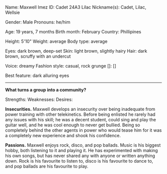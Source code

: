 Name: Maxwell Imez
ID: Cadet 24A3 Lilac
Nickname(s): Cadet, Lilac, Wellsie

Gender: Male
Pronouns: he/him

Age: 19 years, 7 months
Birth month: February
Country: Phillipines

Height: 5'10"
Weight: average
Body type: average

Eyes: dark brown, deep-set
Skin: light brown, slightly hairy
Hair: dark brown, scruffy with an undercut

Voice: dreamy
Fashion style: casual, rock grunge
[]: []

Best feature: dark alluring eyes

---
**What turns a group into a community?**


Strengths:
Weaknesses:
Desires:

**Insecurities.**
Maxwell develops an insecurity over being inadequate from power training with other telekinetics. Before being enlisted he rarely had any issues with his skill; he was a decent student, could sing and play the guitar well, and he was cool enough to never get bullied. Being so completely behind the other agents in power who would tease him for it was a completely new experience and shook his confidence.

**Passions.**
Maxwell enjoys rock, disco, and pop ballads. Music is his biggest hobby, both listening to it and playing it. He has experimented with making his own songs, but has never shared any with anyone or written anything down. Rock is his favourite to listen to, disco is his favourite to dance to, and pop ballads are his favourite to play.